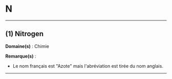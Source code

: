 # N

--------------------

## (1) Nitrogen

**Domaine(s)** : Chimie

**Remarque(s)** :

+ Le nom français est "Azote" mais l'abréviation est tirée du nom anglais.

--------------------